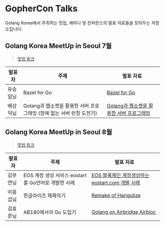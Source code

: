 # GopherCon Talks

Golang Korea에서 주최하는 밋업, 세미나 및 컨퍼런스의 발표 자료들을 모아두는 저장소입니다.

## Golang Korea MeetUp in Seoul 7월

> [밋업 링크](https://www.meetup.com/Seoul-Go-Meetup/events/252632375)

| 발표자   | 주제                                                         | 발표 자료                                                               |
| -------- | ------------------------------------------------------------ | ----------------------------------------------------------------------- |
| 유승일님 | Bazel for Go                                                 | [Bazel for Go](slides/201807/bazel-for-golang.pdf)                      |
| 배상익님 | Golang과 웹소켓을 활용한 서버 프로그래밍 (장애 없는 서버 런칭 도전기) | [Golang과 웹소켓을 활용한 서버 프로그래밍](slides/201807/server-programming-with-golang-and-websocket.pdf) |

## Golang Korea MeetUp in Seoul 8월

> [밋업 링크](https://www.meetup.com/Seoul-Go-Meetup/events/253672991/)

| 발표자   | 주제                                                | 발표 자료                                                    |
| -------- | --------------------------------------------------- | ------------------------------------------------------------ |
| 김부연님 | EOS 계정 생성 서비스 eostart를 Go언어로 개발한 사례 | [EOS 블록체인 계정생성하는 eostart.com 개발 사례](slides/201808/make-eostart-service-with-go.pdf) |
| 이흥섭님 | 한글라이즈 재제작기                                 | [Remake of Hangulize](slides/201808/remake-of-hangulize.pdf) |
| 김효준님 | AB180에서의 Go 도입기                               | [Golang on Airbridge Airbloc](slides/201808/golang-on-airbridge-airbloc.pdf) |

